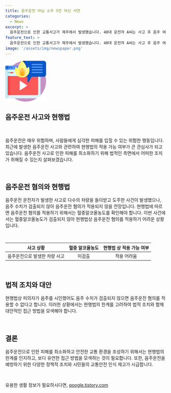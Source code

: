```yaml
---
title: 음주운전 아님 소주 5잔 마신 사연
categories:
  - News
excerpt: >
  음주운전으로 인한 교통사고가 제주에서 발생했습니다. 40대 운전자 A씨는 사고 후 음주 여부를 확인할 수 없는 상황을 이용해 혈중알코올농도가 0%로 검출되지 않았습니다. 현행법상 음주운전 혐의가 적용되기 어렵기 때문에 법적 제재를 받기 어렵습니다. A씨는 사고 후 의도적으로 도주하다가 또 다시 충돌하여 경찰에 체포되었으며, 현재 구속 기소되었습니다.
feature_text: >
  음주운전으로 인한 교통사고가 제주에서 발생했습니다. 40대 운전자 A씨는 사고 후 음주 여부를 확인할 수 없는 상황을 이용해 혈중알코올농도가 0%로 검출되지 않았습니다. 현행법상 음주운전 혐의가 적용되기 어렵기 때문에 법적 제재를 받기 어렵습니다. A씨는 사고 후 의도적으로 도주하다가 또 다시 충돌하여 경찰에 체포되었으며, 현재 구속 기소되었습니다.
image: '/assets/img/newspaper.png'
---
```


<p><img src="/assets/img/news.png" alt="rentncar 속보" /></p>

<h2 data-ke-size="size26">음주운전 사고와 현행법</h2>

<p data-ke-size="size16">&nbsp;</p>

<p>음주운전은 매우 위험하며, 사람들에게 심각한 피해를 입힐 수 있는 위험한 행동입니다. 최근에 발생한 음주운전 사고와 관련하여 현행법의 적용 가능 여부가 큰 관심사가 되고 있습니다. 음주운전 사고로 인한 피해를 최소화하기 위해 법적인 측면에서 어떠한 조치가 취해질 수 있는지 살펴보겠습니다.</p>

<p data-ke-size="size16">&nbsp;</p>

<h2 data-ke-size="size26">음주운전 혐의와 현행법</h2>

<p data-ke-size="size16">음주운전 운전자가 발생한 사고로 다수의 차량을 들이받고 도주한 사건이 발생했으나, 음주 수치가 검출되지 않아 음주운전 혐의가 적용되지 않을 전망입니다. 현행법에 따르면 음주운전 혐의를 적용하기 위해서는 혈중알코올농도를 확인해야 합니다. 이번 사건에서는 혈중알코올농도가 검출되지 않아 현행법상 음주운전 혐의를 적용하기 어려운 상황입니다.</p>

<p data-ke-size="size16">&nbsp;</p>

<table>
<thead>
<tr>
<th style="text-align: center; height: 17px;"><b>사고 상황</b></th>
<th style="text-align: center; height: 17px;"><b>혈중 알코올농도</b></th>
<th style="text-align: center; height: 17px;"><b>현행법 상 적용 가능 여부</b></th>
</tr>
</thead>
<tbody>
<tr>
<td style="text-align: center; height: 17px;">음주운전으로 발생한 차량 사고</td>
<td style="text-align: center; height: 17px;">미검출</td>
<td style="text-align: center; height: 17px;">적용 어려움</td>
</tr>
</tbody>
</table>

<p data-ke-size="size16">&nbsp;</p>

<h2 data-ke-size="size26">법적 조치와 대안</h2>

<p data-ke-size="size16">현행법상 피의자가 음주를 시인했어도 음주 수치가 검출되지 않으면 음주운전 혐의를 적용할 수 없다고 합니다. 이러한 상황에서는 현행법의 한계를 고려하여 법적 조치와 함께 대안적인 접근 방법을 모색해야 합니다.</p>

<p data-ke-size="size16">&nbsp;</p>

<h2 data-ke-size="size26">결론</h2>

<p data-ke-size="size16">음주운전으로 인한 피해를 최소화하고 안전한 교통 환경을 조성하기 위해서는 현행법의 한계를 인지하고, 보다 유연한 접근 방법을 모색하는 것이 필요합니다. 또한, 음주운전을 예방하기 위한 다양한 정책적 조치와 시민들의 교통안전 인식 제고가 시급합니다.</p>

<p data-ke-size="size16">&nbsp;</p>
유용한 생활 정보가 필요하시다면, <a href="https://qoogle.tistory.com" rel="dofollow">qoogle.tistory.com</a>


